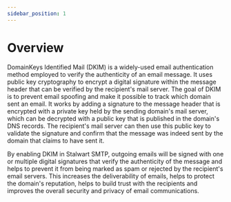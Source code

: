 ```yaml
---
sidebar_position: 1
---
```


# Overview

DomainKeys Identified Mail (DKIM) is a widely-used email authentication method employed to verify the authenticity of an email message. It uses public key cryptography to encrypt a digital signature within the message header that can be verified by the recipient's mail server. The goal of DKIM is to prevent email spoofing and make it possible to track which domain sent an email. It works by adding a signature to the message header that is encrypted with a private key held by the sending domain's mail server, which can be decrypted with a public key that is published in the domain's DNS records. The recipient's mail server can then use this public key to validate the signature and confirm that the message was indeed sent by the domain that claims to have sent it.

By enabling DKIM in Stalwart SMTP, outgoing emails will be signed with one or multiple digital signatures that verify the authenticity of the message and helps to prevent it from being marked as spam or rejected by the recipient's email servers. This increases the deliverability of emails, helps to protect the domain's reputation, helps to build trust with the recipients and improves the overall security and privacy of email communications.

